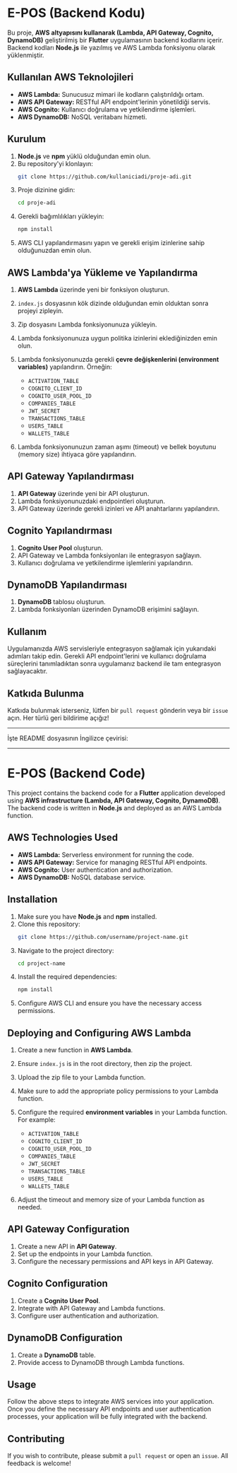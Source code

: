 # E-POS (Backend Kodu)



Bu proje, **AWS altyapısını kullanarak (Lambda, API Gateway, Cognito, DynamoDB)** geliştirilmiş bir **Flutter** uygulamasının backend kodlarını içerir. Backend kodları **Node.js** ile yazılmış ve AWS Lambda fonksiyonu olarak yüklenmiştir.

## Kullanılan AWS Teknolojileri

- **AWS Lambda:** Sunucusuz mimari ile kodların çalıştırıldığı ortam.
- **AWS API Gateway:** RESTful API endpoint'lerinin yönetildiği servis.
- **AWS Cognito:** Kullanıcı doğrulama ve yetkilendirme işlemleri.
- **AWS DynamoDB:** NoSQL veritabanı hizmeti.


## Kurulum

1. **Node.js** ve **npm** yüklü olduğundan emin olun.
2. Bu repository'yi klonlayın:
    ```bash
    git clone https://github.com/kullaniciadi/proje-adi.git
    ```
3. Proje dizinine gidin:
    ```bash
    cd proje-adi
    ```
4. Gerekli bağımlılıkları yükleyin:
    ```bash
    npm install
    ```
5. AWS CLI yapılandırmasını yapın ve gerekli erişim izinlerine sahip olduğunuzdan emin olun.

## AWS Lambda'ya Yükleme ve Yapılandırma

1. **AWS Lambda** üzerinde yeni bir fonksiyon oluşturun.
2. `index.js` dosyasının kök dizinde olduğundan emin olduktan sonra projeyi zipleyin.
3. Zip dosyasını Lambda fonksiyonunuza yükleyin.
4. Lambda fonksiyonunuza uygun politika izinlerini eklediğinizden emin olun.
5. Lambda fonksiyonunuzda gerekli **çevre değişkenlerini (environment variables)** yapılandırın. Örneğin:
   
    - `ACTIVATION_TABLE`
    - `COGNITO_CLIENT_ID`
    - `COGNITO_USER_POOL_ID`
    - `COMPANIES_TABLE`
    - `JWT_SECRET`
    - `TRANSACTIONS_TABLE`
    - `USERS_TABLE`
    - `WALLETS_TABLE`
      
7. Lambda fonksiyonunuzun zaman aşımı (timeout) ve bellek boyutunu (memory size) ihtiyaca göre yapılandırın.

## API Gateway Yapılandırması

1. **API Gateway** üzerinde yeni bir API oluşturun.
2. Lambda fonksiyonunuzdaki endpointleri oluşturun.
3. API Gateway üzerinde gerekli izinleri ve API anahtarlarını yapılandırın.

## Cognito Yapılandırması

1. **Cognito User Pool** oluşturun.
2. API Gateway ve Lambda fonksiyonları ile entegrasyon sağlayın.
3. Kullanıcı doğrulama ve yetkilendirme işlemlerini yapılandırın.

## DynamoDB Yapılandırması

1. **DynamoDB** tablosu oluşturun.
2. Lambda fonksiyonları üzerinden DynamoDB erişimini sağlayın.

## Kullanım

Uygulamanızda AWS servisleriyle entegrasyon sağlamak için yukarıdaki adımları takip edin. Gerekli API endpoint'lerini ve kullanıcı doğrulama süreçlerini tanımladıktan sonra uygulamanız backend ile tam entegrasyon sağlayacaktır.

## Katkıda Bulunma

Katkıda bulunmak isterseniz, lütfen bir `pull request` gönderin veya bir `issue` açın. Her türlü geri bildirime açığız!

---

İşte README dosyasının İngilizce çevirisi:

---




# E-POS (Backend Code)




This project contains the backend code for a **Flutter** application developed using **AWS infrastructure (Lambda, API Gateway, Cognito, DynamoDB)**. The backend code is written in **Node.js** and deployed as an AWS Lambda function.

## AWS Technologies Used

- **AWS Lambda:** Serverless environment for running the code.
- **AWS API Gateway:** Service for managing RESTful API endpoints.
- **AWS Cognito:** User authentication and authorization.
- **AWS DynamoDB:** NoSQL database service.

## Installation

1. Make sure you have **Node.js** and **npm** installed.
2. Clone this repository:
    ```bash
    git clone https://github.com/username/project-name.git
    ```
3. Navigate to the project directory:
    ```bash
    cd project-name
    ```
4. Install the required dependencies:
    ```bash
    npm install
    ```
5. Configure AWS CLI and ensure you have the necessary access permissions.

## Deploying and Configuring AWS Lambda

1. Create a new function in **AWS Lambda**.
2. Ensure `index.js` is in the root directory, then zip the project.
3. Upload the zip file to your Lambda function.
4. Make sure to add the appropriate policy permissions to your Lambda function.
5. Configure the required **environment variables** in your Lambda function. For example:

    - `ACTIVATION_TABLE`
    - `COGNITO_CLIENT_ID`
    - `COGNITO_USER_POOL_ID`
    - `COMPANIES_TABLE`
    - `JWT_SECRET`
    - `TRANSACTIONS_TABLE`
    - `USERS_TABLE`
    - `WALLETS_TABLE`

7. Adjust the timeout and memory size of your Lambda function as needed.

## API Gateway Configuration

1. Create a new API in **API Gateway**.
2. Set up the endpoints in your Lambda function.
3. Configure the necessary permissions and API keys in API Gateway.

## Cognito Configuration

1. Create a **Cognito User Pool**.
2. Integrate with API Gateway and Lambda functions.
3. Configure user authentication and authorization.

## DynamoDB Configuration

1. Create a **DynamoDB** table.
2. Provide access to DynamoDB through Lambda functions.

## Usage

Follow the above steps to integrate AWS services into your application. Once you define the necessary API endpoints and user authentication processes, your application will be fully integrated with the backend.

## Contributing

If you wish to contribute, please submit a `pull request` or open an `issue`. All feedback is welcome!
